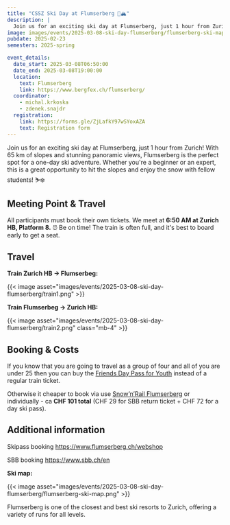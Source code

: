 ```yaml
---
title: "CSSZ Ski Day at Flumserberg 🎿🏔️"
description: |
  Join us for an exciting ski day at Flumserberg, just 1 hour from Zurich!
image: images/events/2025-03-08-ski-day-flumserberg/flumserberg-ski-map.png
pubdate: 2025-02-23
semesters: 2025-spring

event_details:
  date_start: 2025-03-08T06:50:00
  date_end: 2025-03-08T19:00:00
  location:
    text: Flumserberg
    link: https://www.bergfex.ch/flumserberg/
  coordinator:
    - michal.krkoska
    - zdenek.snajdr
  registration:
    link: https://forms.gle/ZjLafkY97wSYoxAZA
    text: Registration form
---
```


Join us for an exciting ski day at Flumserberg, just 1 hour from Zurich! With 65 km of slopes and stunning panoramic views, Flumserberg is the perfect spot for a one-day ski adventure. Whether you're a beginner or an expert, this is a great opportunity to hit the slopes and enjoy the snow with fellow students! ⛷️❄️

## Meeting Point & Travel

All participants must book their own tickets. We meet at **6:50 AM at Zurich HB, Platform 8.** ⏰ Be on time! The train is often full, and it's best to board early to get a seat.

## Travel

**Train Zurich HB -> Flumserbeg:**

{{< image asset="images/events/2025-03-08-ski-day-flumserberg/train1.png" >}}

**Train Flumserbeg -> Zurich HB:**

{{< image asset="images/events/2025-03-08-ski-day-flumserberg/train2.png" class="mb-4" >}}

## Booking & Costs

If you know that you are going to travel as a group of four and all of you are under 25 then you can buy the [Friends Day Pass for Youth](https://www.sbb.ch/en/tickets-offers/tickets/day-passes/friends-day-pass-youth.html) instead of a regular train ticket.

Otherwise it cheaper to book via use [Snow’n’Rail Flumserberg](https://freizeit.sbb.ch/en/stories/snownrail-flumserberg) or individually - ca **CHF 101 total** (CHF 29 for SBB return ticket + CHF 72 for a day ski pass).

## Additional information

Skipass booking https://www.flumserberg.ch/webshop

SBB booking https://www.sbb.ch/en

**Ski map:**

{{< image asset="images/events/2025-03-08-ski-day-flumserberg/flumserberg-ski-map.png" >}}

Flumserberg is one of the closest and best ski resorts to Zurich, offering a variety of runs for all levels.